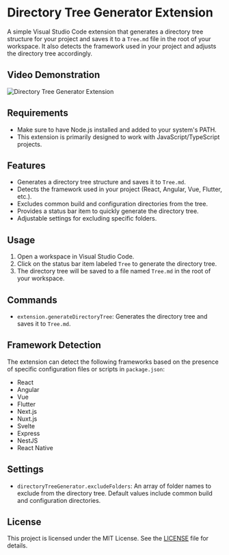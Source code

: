 # Directory Tree Generator Extension

A simple Visual Studio Code extension that generates a directory tree structure for your project and saves it to a `Tree.md` file in the root of your workspace. It also detects the framework used in your project and adjusts the directory tree accordingly.

## Video Demonstration

![Directory Tree Generator Extension](https://github.com/user-attachments/assets/f6bd5299-2021-42d9-bfb7-0387624cfa34)

## Requirements

- Make sure to have Node.js installed and added to your system's PATH.
- This extension is primarily designed to work with JavaScript/TypeScript projects.

## Features

- Generates a directory tree structure and saves it to `Tree.md`.
- Detects the framework used in your project (React, Angular, Vue, Flutter, etc.).
- Excludes common build and configuration directories from the tree.
- Provides a status bar item to quickly generate the directory tree.
- Adjustable settings for excluding specific folders.

## Usage

1. Open a workspace in Visual Studio Code.
2. Click on the status bar item labeled `Tree` to generate the directory tree.
3. The directory tree will be saved to a file named `Tree.md` in the root of your workspace.

## Commands

- `extension.generateDirectoryTree`: Generates the directory tree and saves it to `Tree.md`.

## Framework Detection

The extension can detect the following frameworks based on the presence of specific configuration files or scripts in `package.json`:

- React
- Angular
- Vue
- Flutter
- Next.js
- Nuxt.js
- Svelte
- Express
- NestJS
- React Native

## Settings

- `directoryTreeGenerator.excludeFolders`: An array of folder names to exclude from the directory tree. Default values include common build and configuration directories.

## License

This project is licensed under the MIT License. See the [LICENSE](LICENSE) file for details.
